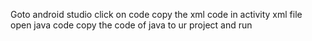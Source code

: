 Goto android studio
click on code
copy the xml code in activity xml file
open java code
copy the code of java to ur project and run
